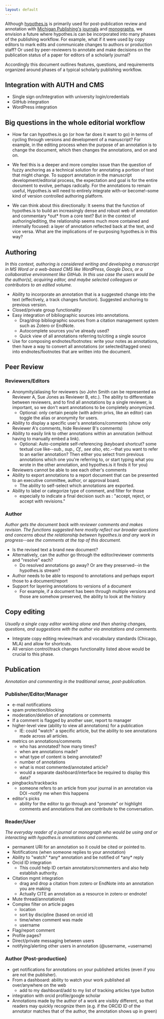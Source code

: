 ```yaml
---
layout: default
---
```


Although [hypothes.is](http://hypothes.is) is primarily used for post-publication review and annotation with [Michigan Publishing's](http://www.publishing.umich.edu) [journals](http://www.journalofelectronicpublishing.org) and [monographs](http://dx.doi.org/10.3998/dh.12869322.0001.001), we envision a future where hypothes.is can be incorporated into many phases of the publishing workflow. For example, what if it were used by copy editors to mark edits and communicate changes to authors or production staff? Or used by peer-reviewers to annotate and make decisions on the publication status of a paper for editors of a scholarly journal? 

Accordingly this document outlines features, questions, and requirements organized around phases of a typical scholarly publishing workflow.

## Integration with AUTH and CMS

* Single sign on/Integration with university login/credentials
* GitHub integration
* WordPress integration

## Big questions in the whole editorial workflow

* How far can hypothes.is go (or how far does it want to go) in terms of cycling through versions and development of a manuscript? For example, in the editing process when the purpose of an annotation is to change the document, which then changes the annotations, and on and on.
	
* We feel this is a deeper and more complex issue than the question of fuzzy anchoring as a technical solution for annotating a portion of text that might change. To support annotation in the manuscript development/editorial process, the expectation and goal is for the entire document to evolve, perhaps radically. For the annotations to remain useful, Hypothes.is will need to entirely integrate with–or become!–some kind of version controlled authoring platform.
	
* We can think about this directionally: It seems that the function of hypothes.is to build an increasingly dense and robust web of annotation and commentary \*out\* from a core text? But in the context of authoring/editing, the relationship seems much more contained and internally focused: a layer of annotation reflected back at the text, and vice versa. What are the implications of re-purposing hypothes.is in this way? 

## Authoring

*In this context, authoring is considered writing and developing a manuscript in MS Word or a web-based CMS like WordPress, Google Docs, or a collaborative environment like GitHub. In this use case the users would be the author(s), acquiring editor, and maybe selected colleagues or contributors to an edited volume.*

*	Ability to incorporate an annotation that is a suggested change into the text (effectively, a track changes function). Suggested anchoring to previous version.
*	Closed/private group functionality
*	Easy integration of bibliographic sources into annotations. 
	* Drag/drop bibliographic sources from a citation management system such as Zotero or EndNote.
	* Autocomplete sources you've already used?
	* Quick view of all annotations referring to/citing a single source
* Use for composing endnotes/footnotes: write your notes as annotations, then have a way to convert all annotations (or selected/tagged ones) into endnotes/footnotes that are written into the document.
	
## Peer Review

### Reviewers/Editors

* Anonymity/aliasing for reviewers (so John Smith can be represented as Reviewer A, Sue Jones as Reviewer B, etc.). The ability to differentiate between reviewers, and to find all annotations by a single reviewer, is important, so we don't want annotations to be completely anonymized.
	* Optional: only certain people (with admin privs, like an editor) can toggle the alias or anonymity for users.
* Ability to display a specific user's annotations/comments (show only Reviewer A's comments, hide Reviewer B's comments)
* Ability to easily link to other annotations within an annotation (without having to manually embed a link).
	* Optional: Auto-complete self-referencing (keyboard shortcut? some textual cue like--_sub., sup., Cf., see also_, etc.--that you want to refer to an earlier annotation? Then either you select from previous annotations which one you're referring to, or start typing what you wrote in the other annotation, and hypothes.is it finds it for you)
* Reviewers cannot be able to see each other's comments
* Ability to export annotations to a report document that can be presented to an executive committee, author, or approval board.
	* The ability to self-select which annotations are exported.
* Ability to label or categorize type of comment, and filter for those
	* especially to indicate a final decision such as : "accept, reject, or accept with revisions." 

### Author

*Author gets the document back with reviewer comments and makes revision. The functions suggested here mostly reflect our broader questions and concerns about the relationship between hypothes.is and any work in progress--see the comments at the top of this document.*

* Is the revised text a brand new document? 
* Alternatively, can the author go through the editor/reviewer comments and "resolve" each? 
	* Do resolved annotations go away? Or are they preserved--in the hypothes.is stream?
* Author needs to be able to respond to annotations and perhaps export those to a document/report
* Support for layering annotations to versions of a document 
	* For example, if a document has been through multiple versions and those are somehow preserved, the ability to look at the history

## Copy editing

*Usually a single copy editor working alone and then sharing changes, questions, and suggestions with the author via annotations and comments.*

* Integrate copy editing review/mark and vocabulary standards (Chicago, MLA) and allow for shortcuts.
* All version control/track changes functionality listed above would be crucial to this phase.

## Publication

*Annotation and commenting in the traditional sense, post-publication.*

### Publisher/Editor/Manager
* e-mail notifications
* spam protection/blocking
* moderation/deletion of annotations or comments
* If a comment is flagged by another user, report to manager
* higher-level view (ability to view all annotations) for a publication
	* IE: could "watch" a specific article, but the ability to see annotations made across all articles.
* metrics on annotations/comments
	* who has annotated? how many times?
	* when are annotations made?
	* what type of content is being annotated?
	* number of annotations
	* what is most commented/annotated article?
	* would a separate dashboard/interface be required to display this data?
* pingbacks/trackbacks
	* someone refers to an article from your journal in an annotation via DOI –notify me when this happens
* editor's picks
	* ability for the editor to go through and "promote" or highlight comments and annotations that are contribute to the conversation.

### Reader/User

*The everyday reader of a journal or monograph who would be using and or interacting with hypothes.is annotations and comments.*

* permanent URI for an annotation so it could be cited or pointed to.
* Notifications (when someone replies to your annotation)
* Ability to "watch" \*any\* annotation and be notified of \*any\* reply
* Orcid ID integration
	* This could help ID certain annotators/commenters and also help establish authority.
* Citation mgmt integration
	* drag and drop a citation from zotero or EndNote into an annotation you are making
	* Actually CITE an annotation as a resource in zotero or endnote!
* Mute thread/annotation(s)
* Complex filter on article pages
	* location
	* sort by discipline (based on orcid id)
	* time/when comment was made
	* username
* Flag/report comment
* Profile pages?
* Direct/private messaging between users 
* notifying/alerting other users in annotation (@username, +username)

### Author (Post-production)

* get notifications for annotations on your published articles (even if you are not the publisher). 
* From a dashboard: ability to watch your work published all over/anywhere on the web
	* add to my dashboard/add to my list of tracking articles type button
* integration with orcid profile/google scholar
* Annotations made by the author of a work are visibly different, so that readers may quickly recognize them (e.g. if the ORCID ID of the annotator matches that of the author, the annotation shows up in green)
  



